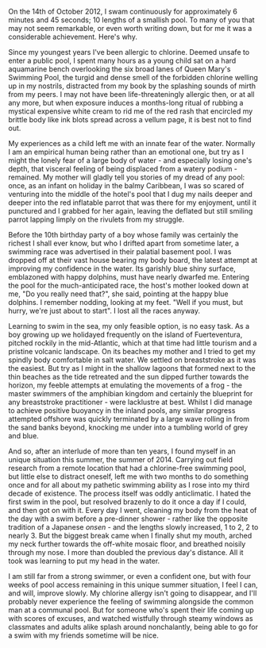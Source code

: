 On the 14th of October 2012, I swam continuously for approximately 6 minutes and 45 seconds; 10 lengths of a smallish pool. To many of you that may not seem remarkable, or even worth writing down, but for me it was a considerable achievement. Here's why.

Since my youngest years I've been allergic to chlorine. Deemed unsafe to enter a public pool, I spent many hours as a young child sat on a hard aquamarine bench overlooking the six broad lanes of Queen Mary's Swimming Pool, the turgid and dense smell of the forbidden chlorine welling up in my nostrils, distracted from my book by the splashing sounds of mirth from my peers. I may not have been life-threateningly allergic then, or at all any more, but when exposure induces a months-long ritual of rubbing a mystical expensive white cream to rid me of the red rash that encircled my brittle body like ink blots spread across a vellum page, it is best not to find out.

My experiences as a child left me with an innate fear of the water. Normally I am an empirical human being rather than an emotional one, but try as I might the lonely fear of a large body of water - and especially losing one's depth, that visceral feeling of being displaced from a watery podium - remained. My mother will gladly tell you stories of my dread of any pool: once, as an infant on holiday in the balmy Caribbean, I was so scared of venturing into the middle of the hotel's pool that I dug my nails deeper and deeper into the red inflatable parrot that was there for my enjoyment, until it punctured and I grabbed for her again, leaving the deflated but still smiling parrot lapping limply on the rivulets from my struggle.

Before the 10th birthday party of a boy whose family was certainly the richest I shall ever know, but who I drifted apart from sometime later, a swimming race was advertised in their palatial basement pool. I was dropped off at their vast house bearing my body board, the latest attempt at improving my confidence in the water. Its garishly blue shiny surface, emblazoned with happy dolphins, must have nearly dwarfed me. Entering the pool for the much-anticipated race, the host's mother looked down at me, "Do you really need that?", she said, pointing at the happy blue dolphins. I remember nodding, looking at my feet. "Well if you must, but hurry, we're just about to start". I lost all the races anyway.

Learning to swim in the sea, my only feasible option, is no easy task. As a boy growing up we holidayed frequently on the island of Fuerteventura, pitched rockily in the mid-Atlantic, which at that time had little tourism and a pristine volcanic landscape. On its beaches my mother and I tried to get my spindly body comfortable in salt water. We settled on breaststroke as it was the easiest. But try as I might in the shallow lagoons that formed next to the thin beaches as the tide retreated and the sun dipped further towards the horizon, my feeble attempts at emulating the movements of a frog - the master swimmers of the amphibian kingdom and certainly the blueprint for any breaststroke practitioner - were lacklustre at best. Whilst I did manage to achieve positive buoyancy in the inland pools, any similar progress attempted offshore was quickly terminated by a large wave rolling in from the sand banks beyond, knocking me under into a tumbling world of grey and blue.

And so, after an interlude of more than ten years, I found myself in an unique situation this summer, the summer of 2014. Carrying out field research from a remote location that had a chlorine-free swimming pool, but little else to distract oneself, left me with two months to do something once and for all about my pathetic swimming ability as I rose into my third decade of existence. The process itself was oddly anticlimatic. I hated the first swim in the pool, but resolved brazenly to do it once a day if I could, and then got on with it. Every day I went, cleaning my body from the heat of the day with a swim before a pre-dinner shower - rather like the opposite tradition of a Japanese *onsen* - and the lengths slowly increased, 1 to 2, 2 to nearly 3. But the biggest break came when I finally shut my mouth, arched my neck further towards the off-white mosaic floor, and breathed noisily through my nose. I more than doubled the previous day's distance. All it took was learning to put my head in the water.

I am still far from a strong swimmer, or even a confident one, but with four weeks of pool access remaining in this unique summer situation, I feel I can, and will, improve slowly. My chlorine allergy isn't going to disappear, and I'll probably never experience the feeling of swimming alongside the common man at a communal pool. But for someone who's spent their life coming up with scores of excuses, and watched wistfully through steamy windows as classmates and adults alike splash around nonchalantly, being able to go for a swim with my friends sometime will be nice.